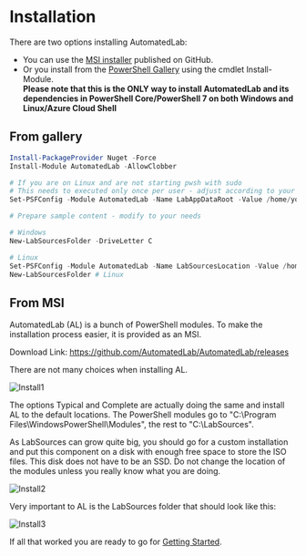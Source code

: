 # Installation

There are two options installing AutomatedLab:

- You can use the [MSI installer](https://github.com/AutomatedLab/AutomatedLab/releases) published on GitHub.
- Or you install from the [PowerShell Gallery](https://www.powershellgallery.com/packages/AutomatedLab/) using the cmdlet Install-Module.  
    **Please note that this is the ONLY way to install AutomatedLab and its dependencies in PowerShell Core/PowerShell 7 on both Windows and Linux/Azure Cloud Shell**

## From gallery
```powershell
Install-PackageProvider Nuget -Force
Install-Module AutomatedLab -AllowClobber

# If you are on Linux and are not starting pwsh with sudo
# This needs to executed only once per user - adjust according to your needs!
Set-PSFConfig -Module AutomatedLab -Name LabAppDataRoot -Value /home/youruser/.alConfig -PassThru | Register-PSFConfig

# Prepare sample content - modify to your needs

# Windows
New-LabSourcesFolder -DriveLetter C

# Linux
Set-PSFConfig -Module AutomatedLab -Name LabSourcesLocation -Value /home/youruser/labsources -PassThru | Register-PSFConfig
New-LabSourcesFolder # Linux
```

## From MSI
AutomatedLab (AL) is a bunch of PowerShell modules. To make the installation process easier, it is provided as an MSI.

Download Link: https://github.com/AutomatedLab/AutomatedLab/releases

There are not many choices when installing AL.

![Install1](https://cloud.githubusercontent.com/assets/11280760/19437688/c01dce38-9476-11e6-8981-d3175d0251e2.png)

The options Typical and Complete are actually doing the same and install AL to the default locations. The PowerShell modules go to "C:\Program Files\WindowsPowerShell\Modules", the rest to "C:\LabSources".

As LabSources can grow quite big, you should go for a custom installation and put this component on a disk with enough free space to store the ISO files. This disk does not have to be an SSD. Do not change the location of the modules unless you really know what you are doing.

![Install2](https://cloud.githubusercontent.com/assets/11280760/19437729/eef3e706-9476-11e6-9b16-982bd069f88d.png)

Very important to AL is the LabSources folder that should look like this:

![Install3](https://cloud.githubusercontent.com/assets/11280760/19438445/5256c3ba-947a-11e6-85b1-68ecc667e59b.png)

If all that worked you are ready to go for [Getting Started](https://github.com/AutomatedLab/AutomatedLab/wiki/2.-Getting-Started).

